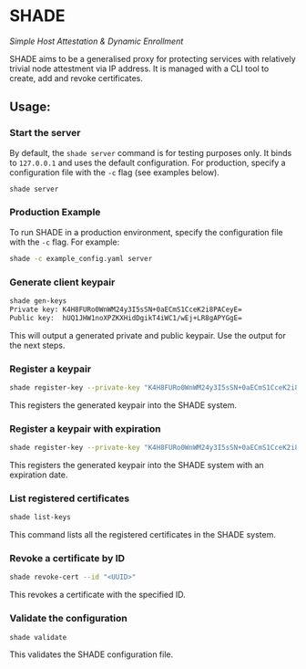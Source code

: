 # SHADE
_Simple Host Attestation & Dynamic Enrollment_

SHADE aims to be a generalised proxy for protecting services with relatively trivial node attestment via IP address. It is managed with a CLI tool to create, add and revoke certificates.

## Usage:

### Start the server

By default, the `shade server` command is for testing purposes only. It binds to `127.0.0.1` and uses the default configuration. For production, specify a configuration file with the `-c` flag (see examples below).

```bash
shade server
```
### Production Example

To run SHADE in a production environment, specify the configuration file with the `-c` flag. For example:

```bash
shade -c example_config.yaml server
```

### Generate client keypair
```bash
shade gen-keys
Private key: K4H8FURo0WnWM24y3I5sSN+0aECmS1CceK2i8PACeyE=
Public key:  hUQ1JHW1noXPZKXHidDgikT4iWC1/wEj+LR8gAPYGgE=
```

This will output a generated private and public keypair. Use the output for the next steps.

### Register a keypair
```bash
shade register-key --private-key "K4H8FURo0WnWM24y3I5sSN+0aECmS1CceK2i8PACeyE="
```

This registers the generated keypair into the SHADE system.
### Register a keypair with expiration
```bash
shade register-key --private-key "K4H8FURo0WnWM24y3I5sSN+0aECmS1CceK2i8PACeyE=" --expires-at "2025-12-31T23:59:59Z"
```

This registers the generated keypair into the SHADE system with an expiration date.

### List registered certificates
```bash
shade list-keys
```

This command lists all the registered certificates in the SHADE system.

### Revoke a certificate by ID
```bash
shade revoke-cert --id "<UUID>"
```

This revokes a certificate with the specified ID.

### Validate the configuration
```bash
shade validate
```

This validates the SHADE configuration file.

